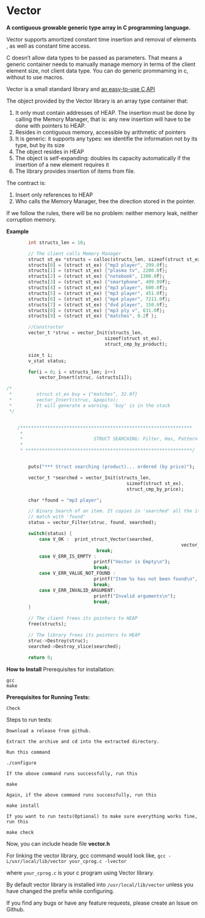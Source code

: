 # Vector

**A contiguous growable generic type array in C programming language.**

Vector supports amortized constant time insertion and removal of elements , as well as constant time access.

C doesn’t allow data types to be passed as parameters. That means a generic container needs to manually manage memory in terms of the client element size, not client data type. You can do generic prommaming in c, without to use macros.

Vector is a small standard library and [an easy-to-use C API][embedding]

The object provided by the Vector library is an array type container that:


1. It only must contain addresses of HEAP. The insertion must be done  by calling the Memory Manager, that is: any new insertion will have to be done with pointers to HEAP.
2. Resides in contiguous memory, accessible by arithmetic of pointers
3. It is generic: it supports any types: we identifie the information not by its type, but by its size
4. The object resides in HEAP
5. The object is self-expanding: doubles its capacity automatically if the  insertion of a new element requires it
6. The library provides insertion of items from file.

The contract is:

1. Insert only references to HEAP
2. Who calls the Memory Manager, free the direction stored in the pointer.

If we follow the rules, there will be no problem: neither memory leak, neither corruption memory.

**Example**

```dart
        int structs_len = 10;

        // The client calls Memory Manager
        struct st_ex *structs = calloc(structs_len, sizeof(struct st_ex));
        structs[0] = (struct st_ex) {"mp3 player", 299.0f};
        structs[1] = (struct st_ex) {"plasma tv", 2200.0f};
        structs[2] = (struct st_ex) {"notebook", 1300.0f};
        structs[3] = (struct st_ex) {"smartphone", 499.99f};
        structs[4] = (struct st_ex) {"mp3 player", 600.0f};
        structs[5] = (struct st_ex) {"mp3 player", 451.0f};
        structs[6] = (struct st_ex) {"mp4 player", 7211.0f};
        structs[7] = (struct st_ex) {"dvd player", 150.0f};
        structs[8] = (struct st_ex) {"mp3 ply v", 631.0f};
        structs[9] = (struct st_ex) {"matches", 0.2f };

        //Constructor
        vector_t *struc = vector_Init(structs_len,
                                    sizeof(struct st_ex),
                                    struct_cmp_by_product);

        size_t i;
        v_stat status;

        for(i = 0; i < structs_len; i++)
            vector_Insert(struc, &structs[i]);

/*
 *         struct st_ex buy = {"matches", 32.0f}
 *         vector_Insert(struc, &pepito);
 *         It will generate a warning. 'buy' is in the stack
 */


    /***************************************************************
     *
     *                          STRUCT SEARCHING: Filter, Has, Pattern
     *
     * *************************************************************/


        puts("*** Struct searching (product)... ordered (by price)");

        vector_t *searched = vector_Init(structs_len,
                                            sizeof(struct st_ex),
                                            struct_cmp_by_price);

        char *found = "mp3 player";

        // Binary Search of an item. It copies in 'searched' all the items that
        // match with 'found'
        status = vector_Filter(struc, found, searched);

        switch(status) {
            case V_OK :  print_struct_Vector(searched,
                                                                vector_Len(searched));
                                 break;
            case V_ERR_IS_EMPTY :
                                printf("Vector is Empty\n");
                                break;
            case V_ERR_VALUE_NOT_FOUND :
                                printf("Item %s has not been found\n", found);
                                break;
            case V_ERR_INVALID_ARGUMENT:
                                printf("Invalid arguments\n");
                                break;
        }

        // The client frees its pointers to HEAP
        free(structs);

        // The library frees its pointers to HEAP
        struc->Destroy(struc);
        searched->Destroy_slice(searched);

        return 0;

```
**How to Install**
Prerequisites for installation:

    gcc
    make

**Prerequisites for Running Tests:**

    Check

Steps to run tests:

    Download a release from github.

    Extract the archive and cd into the extracted directory.

    Run this command

`./configure`

    If the above command runs successfully, run this

`make`

    Again, if the above command runs successfully, run this

`make install`

    If you want to run tests(Optional) to make sure everything works fine, run this

`make check`

Now, you can include heade file **vector.h**

For linking the vector library, gcc command would look like, `gcc -L/usr/local/lib/vector your_cprog.c -lvector`

where `your_cprog.c` is your c program using Vector library.

By default vector library is installed into `/usr/local/lib/vector` unless you have changed the prefix while configuring.

If you find any bugs or have any feature requests, please create an Issue on Github.

[embedding]: https://carlos-caronte.github.io/Vector/
